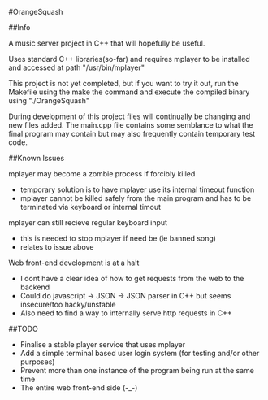 #OrangeSquash

##Info

A music server project in C++ that will hopefully be useful.

Uses standard C++ libraries(so-far) and requires mplayer to be installed and accessed at path "/usr/bin/mplayer"

This project is not yet completed, but if you want to try it out, run the Makefile using the make the command and execute the compiled binary using "./OrangeSquash"

During development of this project files will continually be changing and new files added. The main.cpp file contains some semblance to what the final program may contain but may also frequently contain temporary test code.

##Known Issues

mplayer may become a zombie process if forcibly killed
* temporary solution is to have mplayer use its internal timeout function
* mplayer cannot be killed safely from the main program and has to be terminated via keyboard or internal timout

mplayer can still recieve regular keyboard input
* this is needed to stop mplayer if need be (ie banned song)
* relates to issue above

Web front-end development is at a halt
* I dont have a clear idea of how to get requests from the web to the backend
* Could do javascript -> JSON -> JSON parser in C++ but seems insecure/too hacky/unstable
* Also need to find a way to internally serve http requests in C++ 

##TODO

* Finalise a stable player service that uses mplayer
* Add a simple terminal based user login system (for testing and/or other purposes)
* Prevent more than one instance of the program being run at the same time
* The entire web front-end side (-_-)
